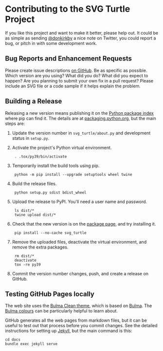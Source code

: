 # Contributing to the SVG Turtle Project
If you like this project and want to make it better, please help out. It could
be as simple as sending [@donkirkby] a nice note on Twitter, you could report a
bug, or pitch in with some development work.

[@donkirkby]: https://twitter.com/donkirkby

## Bug Reports and Enhancement Requests
Please create issue descriptions [on GitHub][issues]. Be as specific as possible.
Which version are you using? What did you do? What did you expect to happen? Are
you planning to submit your own fix in a pull request? Please include an SVG
file or a code sample if it helps explain the problem.

[issues]: https://github.com/donkirkby/svg-turtle/issues?state=open

## Building a Release
Releasing a new version means publishing it on the [Python package index] where
pip can find it. The details are at [packaging.python.org], but the main steps
are:

1. Update the version number in `svg_turtle/about.py` and development status
   in `setup.py`.
2. Activate the project's Python virtual environment.

        . .tox/py39/bin/activate

3. Temporarily install the build tools using pip.

        python -m pip install --upgrade setuptools wheel twine

4. Build the release files.

        python setup.py sdist bdist_wheel

5. Upload the release to PyPI. You'll need a user name and password.

        ls dist/*
        twine upload dist/*

6. Check that the new version is on the [package page], and try installing it.

        pip install --no-cache svg_turtle

7. Remove the uploaded files, deactivate the virtual environment, and remove the
   extra packages.

        rm dist/*
        deactivate
        tox -re py39

8. Commit the version number changes, push, and create a release on GitHub.

[packaging.python.org]: https://packaging.python.org/tutorials/packaging-projects/
[package page]: https://pypi.org/project/svg_turtle/


[Python package index]: https://pypi.org/

## Testing GitHub Pages locally
The web site uses the [Bulma Clean theme], which is based on [Bulma]. The
[Bulma colours] can be particularly helpful to learn about.

GitHub generates all the web pages from markdown files, but it can be useful to
test out that process before you commit changes. See the detailed instructions
for setting up [Jekyll], but the main command is this:

    cd docs
    bundle exec jekyll serve

[Bulma Clean theme]: https://github.com/chrisrhymes/bulma-clean-theme
[Bulma]: https://bulma.io/documentation/
[Bulma colours]: https://bulma.io/documentation/overview/colors/
[Jekyll]: https://help.github.com/en/github/working-with-github-pages/testing-your-github-pages-site-locally-with-jekyll
